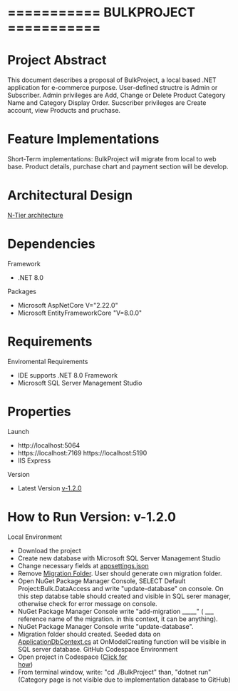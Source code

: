 # =========== BULKPROJECT ===========

# Project Abstract
 This document describes a proposal of BulkProject, a local based .NET application for e-commerce purpose. User-defined structre is Admin or Subscriber. Admin 
 privileges are Add, Change or Delete Product Category Name and Category Display Order. Sucscriber privileges are Create account, view Products and pruchase. 

# Feature Implementations
 Short-Term implementations: BulkProject will migrate from local to web base. Product details, purchase chart and payment section will be develop.

# Architectural Design 

<a href="https://learn.microsoft.com/en-us/azure/architecture/guide/architecture-styles/n-tier" target="_blank">N-Tier architecture</a>

# Dependencies

 Framework
  - .NET 8.0
 
 Packages
  - Microsoft AspNetCore V="2.22.0"
  - Microsoft EntityFrameworkCore "V=8.0.0"

# Requirements

 Enviromental Requirements
   - IDE supports .NET 8.0 Framework
   - Microsoft SQL Server Management Studio
  
 # Properties
    
 Launch
   - http://localhost:5064
   - https://localhost:7169 https://localhost:5190
   - IIS Express

 Version
 - Latest Version <a href="https://github.com/GirayTurker/BulkMVCProject/tree/v-1.2.0" target="_blank">v-1.2.0</a>

 # How to Run Version: v-1.2.0

 Local Environment
  - Download the project
  - Create new database with Microsoft SQL Server Management Studio
  - Change necessary fields at <a href="https://github.com/GirayTurker/BulkMVCProject/blob/master/BulkProject/appsettings.json" target="_blank">appsettings.json</a>
  - Remove <a href="https://github.com/GirayTurker/BulkMVCProject/tree/master/BulkProject/Migrations">Migration Folder</a>. User should generate own migration folder.
  - Open NuGet Package Manager Console, SELECT Default Project:Bulk.DataAccess and write "update-database" on console. On this step databse table should created and      visible in SQL serer manager, otherwise check for error message on console.
  - NuGet Package Manager Console write "add-migration _____" ( ___ reference name of the migration. in this context, it can be anything).
  - NuGet Package Manager Console write "update-database".
  - Migration folder should created. Seeded data on <a href="https://github.com/GirayTurker/BulkMVCProject/blob/master/BulkProject/Data/ApplicationDbContext.cs"          target="_blank">ApplicationDbContext.cs</a> at OnModelCreating function will be visible in SQL server database.
 GitHub Codespace Environment
  - Open project in Codespace (<a href="https://docs.github.com/en/codespaces/developing-in-a-codespace/opening-an-existing-codespace" target="_blank">Click for    
    how</a>)
  - From terminal window, write: "cd ./BulkProject" than, "dotnet run" (Category page is not visible due to implementation database to GitHub) 
